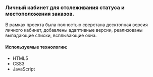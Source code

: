 ### Личный кабинет для отслеживания статуса и местоположения заказов.

В рамках проекта была полностью сверстана десктопная версия личного кабинет, добавлены адаптивные версии, реализованы выпадающие списки, всплывающие окна.

#### Используемые технологии:
* HTML5
* CSS3
* JavaScript
